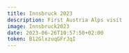 ```yaml
---
title: Innsbruck 2023
description: First Austria Alps visit
image: Innsbruck2023
date: 2023-06-26T10:57:50+02:00
token: B12GlxzuqGFrJqI
---
```

